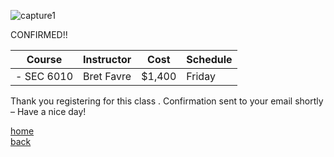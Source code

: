 ![capture1](https://user-images.githubusercontent.com/44885441/48521130-2ff67780-e841-11e8-8efa-807518dbd66f.PNG)

CONFIRMED!!

| Course       | Instructor   | Cost    | Schedule  |
|--------------|--------------|---------|-----------|
| - SEC 6010   | Bret Favre   | $1,400  | Friday    |

Thank you registering for this class . Confirmation sent to your email shortly – Have a nice day!

[home](https://cezenekwe.github.io/backup/)
<br>
[back](https://cezenekwe.github.io/backup/Program-1.html)
